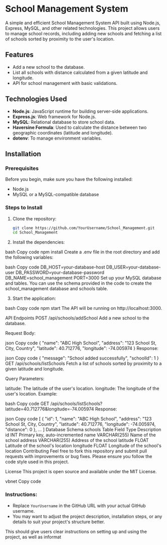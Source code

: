 # School Management System

A simple and efficient School Management System API built using Node.js, Express, MySQL, and other related technologies. This project allows users to manage school records, including adding new schools and fetching a list of schools sorted by proximity to the user's location.

## Features

- Add a new school to the database.
- List all schools with distance calculated from a given latitude and longitude.
- API for school management with basic validations.

## Technologies Used

- **Node.js**: JavaScript runtime for building server-side applications.
- **Express.js**: Web framework for Node.js.
- **MySQL**: Relational database to store school data.
- **Haversine Formula**: Used to calculate the distance between two geographic coordinates (latitude and longitude).
- **dotenv**: To manage environment variables.

## Installation

### Prerequisites

Before you begin, make sure you have the following installed:

- Node.js
- MySQL or a MySQL-compatible database

### Steps to Install

1. Clone the repository:

   ```bash
   git clone https://github.com/YourUsername/School_Management.git
   cd School_Management
2. Install the dependencies:

bash
Copy code
npm install
Create a .env file in the root directory and add the following variables:

bash
Copy code
DB_HOST=your-database-host
DB_USER=your-database-user
DB_PASSWORD=your-database-password
DB_NAME=school_management
PORT=3000
Set up your MySQL database and tables. You can use the schema provided in the code to create the school_management database and schools table.

3. Start the application:

bash
Copy code
npm start
The API will be running on http://localhost:3000.

API Endpoints
POST /api/schools/addSchool
Add a new school to the database.

Request Body:

json
Copy code
{
  "name": "ABC High School",
  "address": "123 School St, City, Country",
  "latitude": 40.712776,
  "longitude": -74.005974
}
Response:

json
Copy code
{
  "message": "School added successfully",
  "schoolId": 1
}
GET /api/schools/listSchools
Fetch a list of schools sorted by proximity to a given latitude and longitude.

Query Parameters:

latitude: The latitude of the user's location.
longitude: The longitude of the user's location.
Example:

bash
Copy code
GET /api/schools/listSchools?latitude=40.712776&longitude=-74.005974
Response:

json
Copy code
[
  {
    "id": 1,
    "name": "ABC High School",
    "address": "123 School St, City, Country",
    "latitude": 40.712776,
    "longitude": -74.005974,
    "distance": 0
  },
  ...
]
Database Schema
schools Table
Field	Type	Description
id	INT	Primary key, auto-incremented
name	VARCHAR(255)	Name of the school
address	VARCHAR(255)	Address of the school
latitude	FLOAT	Latitude of the school's location
longitude	FLOAT	Longitude of the school's location
Contributing
Feel free to fork this repository and submit pull requests with improvements or bug fixes. Please ensure you follow the code style used in this project.

License
This project is open source and available under the MIT License.

vbnet
Copy code

### Instructions:
- Replace `YourUsername` in the GitHub URL with your actual GitHub username.
- You may want to adjust the project description, installation steps, or any details to suit your project's structure better.

This should give users clear instructions on setting up and using the project, as well as informat
